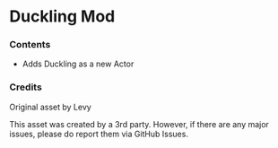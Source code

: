 # Duckling Mod
<p></p>
<h3>Contents</h3>
<p><ul><li>Adds Duckling as a new Actor</li></ul></p>
<h3>Credits</h3>
<p>Original asset by Levy</p>
<p>This asset was created by a 3rd party. However, if there are any major issues, please do report them via GitHub Issues.</p>